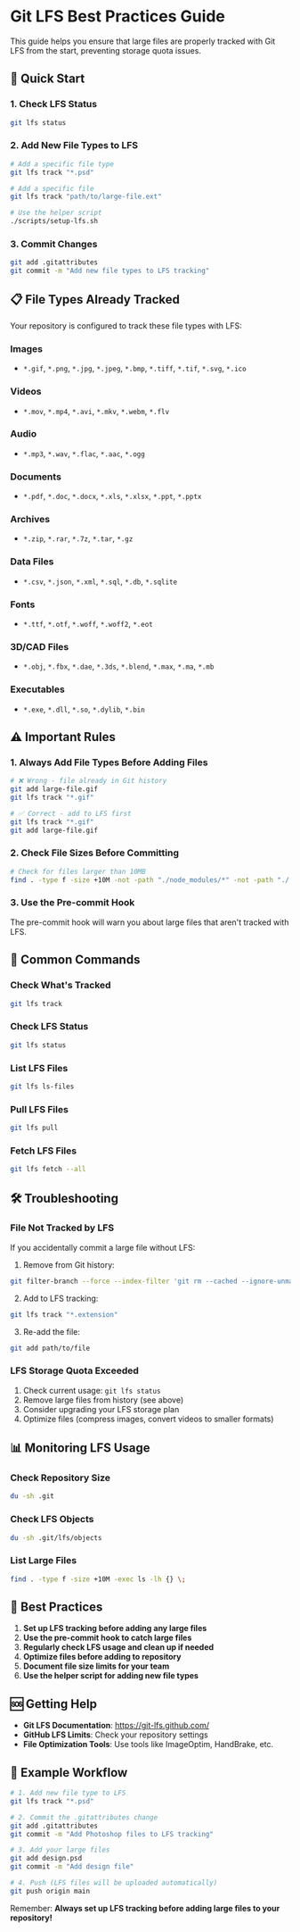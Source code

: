 # Git LFS Best Practices Guide

This guide helps you ensure that large files are properly tracked with Git LFS from the start, preventing storage quota issues.

## 🚀 Quick Start

### 1. Check LFS Status
```bash
git lfs status
```

### 2. Add New File Types to LFS
```bash
# Add a specific file type
git lfs track "*.psd"

# Add a specific file
git lfs track "path/to/large-file.ext"

# Use the helper script
./scripts/setup-lfs.sh
```

### 3. Commit Changes
```bash
git add .gitattributes
git commit -m "Add new file types to LFS tracking"
```

## 📋 File Types Already Tracked

Your repository is configured to track these file types with LFS:

### Images
- `*.gif`, `*.png`, `*.jpg`, `*.jpeg`, `*.bmp`, `*.tiff`, `*.tif`, `*.svg`, `*.ico`

### Videos
- `*.mov`, `*.mp4`, `*.avi`, `*.mkv`, `*.webm`, `*.flv`

### Audio
- `*.mp3`, `*.wav`, `*.flac`, `*.aac`, `*.ogg`

### Documents
- `*.pdf`, `*.doc`, `*.docx`, `*.xls`, `*.xlsx`, `*.ppt`, `*.pptx`

### Archives
- `*.zip`, `*.rar`, `*.7z`, `*.tar`, `*.gz`

### Data Files
- `*.csv`, `*.json`, `*.xml`, `*.sql`, `*.db`, `*.sqlite`

### Fonts
- `*.ttf`, `*.otf`, `*.woff`, `*.woff2`, `*.eot`

### 3D/CAD Files
- `*.obj`, `*.fbx`, `*.dae`, `*.3ds`, `*.blend`, `*.max`, `*.ma`, `*.mb`

### Executables
- `*.exe`, `*.dll`, `*.so`, `*.dylib`, `*.bin`

## ⚠️ Important Rules

### 1. Always Add File Types Before Adding Files
```bash
# ❌ Wrong - file already in Git history
git add large-file.gif
git lfs track "*.gif"

# ✅ Correct - add to LFS first
git lfs track "*.gif"
git add large-file.gif
```

### 2. Check File Sizes Before Committing
```bash
# Check for files larger than 10MB
find . -type f -size +10M -not -path "./node_modules/*" -not -path "./.git/*"
```

### 3. Use the Pre-commit Hook
The pre-commit hook will warn you about large files that aren't tracked with LFS.

## 🔧 Common Commands

### Check What's Tracked
```bash
git lfs track
```

### Check LFS Status
```bash
git lfs status
```

### List LFS Files
```bash
git lfs ls-files
```

### Pull LFS Files
```bash
git lfs pull
```

### Fetch LFS Files
```bash
git lfs fetch --all
```

## 🛠️ Troubleshooting

### File Not Tracked by LFS
If you accidentally commit a large file without LFS:

1. Remove from Git history:
```bash
git filter-branch --force --index-filter 'git rm --cached --ignore-unmatch path/to/file' --prune-empty --tag-name-filter cat -- --all
```

2. Add to LFS tracking:
```bash
git lfs track "*.extension"
```

3. Re-add the file:
```bash
git add path/to/file
```

### LFS Storage Quota Exceeded
1. Check current usage: `git lfs status`
2. Remove large files from history (see above)
3. Consider upgrading your LFS storage plan
4. Optimize files (compress images, convert videos to smaller formats)

## 📊 Monitoring LFS Usage

### Check Repository Size
```bash
du -sh .git
```

### Check LFS Objects
```bash
du -sh .git/lfs/objects
```

### List Large Files
```bash
find . -type f -size +10M -exec ls -lh {} \;
```

## 🎯 Best Practices

1. **Set up LFS tracking before adding any large files**
2. **Use the pre-commit hook to catch large files**
3. **Regularly check LFS usage and clean up if needed**
4. **Optimize files before adding to repository**
5. **Document file size limits for your team**
6. **Use the helper script for adding new file types**

## 🆘 Getting Help

- **Git LFS Documentation**: https://git-lfs.github.com/
- **GitHub LFS Limits**: Check your repository settings
- **File Optimization Tools**: Use tools like ImageOptim, HandBrake, etc.

## 📝 Example Workflow

```bash
# 1. Add new file type to LFS
git lfs track "*.psd"

# 2. Commit the .gitattributes change
git add .gitattributes
git commit -m "Add Photoshop files to LFS tracking"

# 3. Add your large files
git add design.psd
git commit -m "Add design file"

# 4. Push (LFS files will be uploaded automatically)
git push origin main
```

Remember: **Always set up LFS tracking before adding large files to your repository!** 
